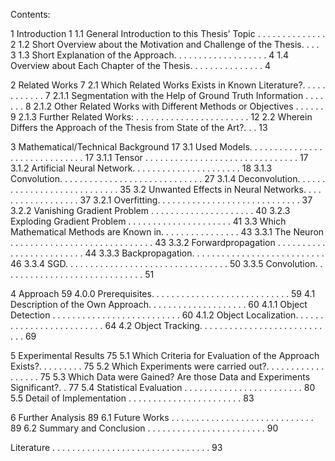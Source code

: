 Contents:

1 Introduction							                                          	    1
1.1 General Introduction to this Thesis’ Topic . . . . . . . . . . . . . .  2
1.2 Short Overview about the Motivation and Challenge of the Thesis. . . .  3
1.3 Short Explanation of the Approach. . . . . . . . . . . . . . . . . . .  4
1.4 Overview about Each Chapter of the Thesis. . . . . . . . . . . . . . .  4

2 Related Works								                                              7
2.1 Which Related Works Exists in Known Literature?. . . . . . . . . . . .  7
2.1.1 Segmentation with the Help of Ground Truth Information . . . . . . .  8
2.1.2 Other Related Works with Different Methods or Objectives . . . . . .  9
2.1.3 Further Related Works: . . . . . . . . . . . . . . . . . . . . . . . 12
2.2 Wherein Differs the Approach of the Thesis from State of the Art?. . . 13

3 Mathematical/Technical Background		                            			   17
3.1 Used Models. . . . . . . . . . . . . . . . . . . . . . . . . . . . . . 17
3.1.1 Tensor . . . . . . . . . . . . . . . . . . . . . . . . . . . . . . . 17
3.1.2 Artificial Neural Network. . . . . . . . . . . . . . . . . . . . . . 18
3.1.3 Convolution. . . . . . . . . . . . . . . . . . . . . . . . . . . . . 27
3.1.4 Deconvolution. . . . . . . . . . . . . . . . . . . . . . . . . . . . 35
3.2 Unwanted Effects in Neural Networks. . . . . . . . . . . . . . . . . . 37
3.2.1 Overfitting. . . . . . . . . . . . . . . . . . . . . . . . . . . . . 37
3.2.2 Vanishing Gradient Problem . . . . . . . . . . . . . . . . . . . . . 40
3.2.3 Exploding Gradient Problem . . . . . . . . . . . . . . . . . . . . . 41
3.3 Which Mathematical Methods are Known in. . . . . . . . . . . . . . . . 43
3.3.1 The Neuron . . . . . . . . . . . . . . . . . . . . . . . . . . . . . 43
3.3.2 Forwardpropagation . . . . . . . . . . . . . . . . . . . . . . . . . 44
3.3.3 Backpropagation. . . . . . . . . . . . . . . . . . . . . . . . . . . 46
3.3.4 SGD. . . . . . . . . . . . . . . . . . . . . . . . . . . . . . . . . 50
3.3.5 Convolution. . . . . . . . . . . . . . . . . . . . . . . . . . . . . 51

4 Approach							                                              	   59
4.0.0 Prerequisites. . . . . . . . . . . . . . . . . . . . . . . . . . . . 59
4.1 Description of the Own Approach. . . . . . . . . . . . . . . . . . . . 60
4.1.1 Object Detection . . . . . . . . . . . . . . . . . . . . . . . . . . 60
4.1.2 Object Localization. . . . . . . . . . . . . . . . . . . . . . . . . 64
4.2 Object Tracking. . . . . . . . . . . . . . . . . . . . . . . . . . . . 69

5 Experimental Results                                                     75
5.1 Which Criteria for Evaluation of the Approach Exists?. . . . . . . . . 75
5.2 Which Experiments were carried out?. . . . . . . . . . . . . . . . . . 75
5.3 Which Data were Gained? Are those Data and Experiments Significant?. . 77
5.4 Statistical Evaluation . . . . . . . . . . . . . . . . . . . . . . . . 80
5.5 Detail of Implementation . . . . . . . . . . . . . . . . . . . . . . . 83

6 Further Analysis							                                           89
6.1 Future Works . . . . . . . . . . . . . . . . . . . . . . . . . . . . . 89
6.2 Summary and Conclusion . . . . . . . . . . . . . . . . . . . . . . . . 90

Literature . . . . . . . . . . . . . . . . . . . . . . . . . . . . . . . . 93
